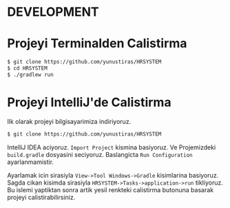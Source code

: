 # DEVELOPMENT

# Projeyi Terminalden Calistirma

```bash
$ git clone https://github.com/yunustiras/HRSYSTEM
$ cd HRSYSTEM
$ ./gradlew run
```

# Projeyi IntelliJ'de Calistirma

Ilk olarak projeyi bilgisayarimiza indiriyoruz.

```bash
$ git clone https://github.com/yunustiras/HRSYSTEM
```

IntelliJ IDEA aciyoruz. `Import Project` kismina basiyoruz. Ve Projemizdeki `build.gradle` dosyasini seciyoruz. Baslangicta `Run Configuration` ayarlanmamistir.

Ayarlamak icin sirasiyla `View->Tool Windows->Gradle` kisimlarina basiyoruz. Sagda cikan kisimda sirasiyla `HRSYSTEM->Tasks->application->run` tikliyoruz. Bu islemi yaptiktan sonra artik yesil renkteki calistirma butonuna basarak projeyi calistirabilirsiniz.
